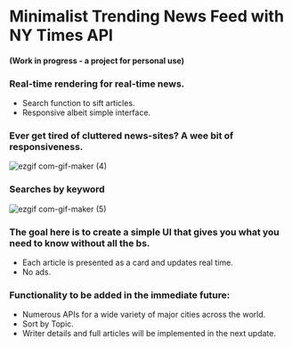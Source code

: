 # Minimalist Trending News Feed with NY Times API
#### (Work in progress - a project for personal use)

### Real-time rendering for real-time news.
- Search function to sift articles.
- Responsive albeit simple interface.


### Ever get tired of cluttered news-sites? A wee bit of responsiveness.


![ezgif com-gif-maker (4)](https://user-images.githubusercontent.com/100096239/177026844-d3311033-4443-4a85-9231-79e566d481e3.gif)


### Searches by keyword

![ezgif com-gif-maker (5)](https://user-images.githubusercontent.com/100096239/176106498-1ca18549-7ec4-46f9-8f39-a7f42d499f82.gif)


### The goal here is to create a simple UI that gives you what you need to know without all the bs.
  - Each article is presented as a card and updates real time.
  - No ads.

### Functionality to be added in the immediate future:
  - Numerous APIs for a wide variety of major cities across the world.
  - Sort by Topic.
  - Writer details and full articles will be implemented in the next update.
